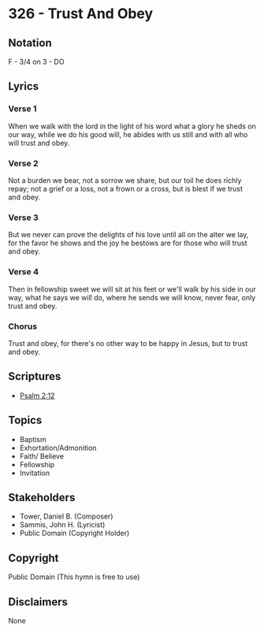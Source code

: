 # 326 - Trust And Obey

## Notation

F - 3/4 on 3 - DO

## Lyrics

### Verse 1

When we walk with the lord in the light of his word what a glory he sheds on our way, while we do his good will, he abides with us still and with all who will trust and obey.

### Verse 2

Not a burden we bear, not a sorrow we share, but our toil he does richly repay; not a grief or a loss, not a frown or a cross, but is blest if we trust and obey.

### Verse 3

But we never can prove the delights of his love until all on the alter we lay, for the favor he shows and the joy he bestows are for those who will trust and obey.

### Verse 4

Then in fellowship sweet we will sit at his feet or we'll walk by his side in our way, what he says we will do, where he sends we will know, never fear, only trust and obey.

### Chorus

Trust and obey, for there's no other way to be happy in Jesus, but to trust and obey.


## Scriptures

- [Psalm 2:12](https://www.biblegateway.com/passage/?search=Psalm%202%3A12)

## Topics

- Baptism
- Exhortation/Admonition
- Faith/ Believe
- Fellowship
- Invitation

## Stakeholders

- Tower, Daniel B. (Composer)
- Sammis, John H. (Lyricist)
- Public Domain (Copyright Holder)

## Copyright

Public Domain
(This hymn is free to use)

## Disclaimers

None

